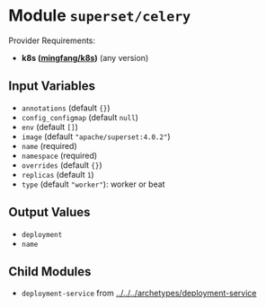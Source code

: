 
# Module `superset/celery`

Provider Requirements:
* **k8s ([mingfang/k8s](https://registry.terraform.io/providers/mingfang/k8s/latest))** (any version)

## Input Variables
* `annotations` (default `{}`)
* `config_configmap` (default `null`)
* `env` (default `[]`)
* `image` (default `"apache/superset:4.0.2"`)
* `name` (required)
* `namespace` (required)
* `overrides` (default `{}`)
* `replicas` (default `1`)
* `type` (default `"worker"`): worker or beat

## Output Values
* `deployment`
* `name`

## Child Modules
* `deployment-service` from [../../../archetypes/deployment-service](../../../archetypes/deployment-service)

